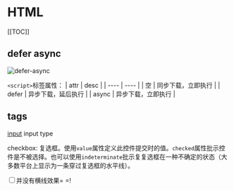 # HTML

[[TOC]]

## defer async

![defer-async](/images/defer-async.png)

`<script>`标签属性：
| attr | desc |
| ---- | ---- |
| 空 | 同步下载，立即执行 |
| defer | 异步下载，延后执行 |
| async | 异步下载，立即执行 |


## tags

[input](https://developer.mozilla.org/zh-CN/docs/Web/HTML/Element/Input)
input type

checkbox: 复选框。使用`value`属性定义此控件提交时的值。`checked`属性批示控件是不被选择。也可以使用`indeterminate`批示复复选框在一种不确定的状态（大多数平台上显示为一条穿过复选框的水平线）。

<input type="checkbox" indeterminate>并没有横线效果= =!
